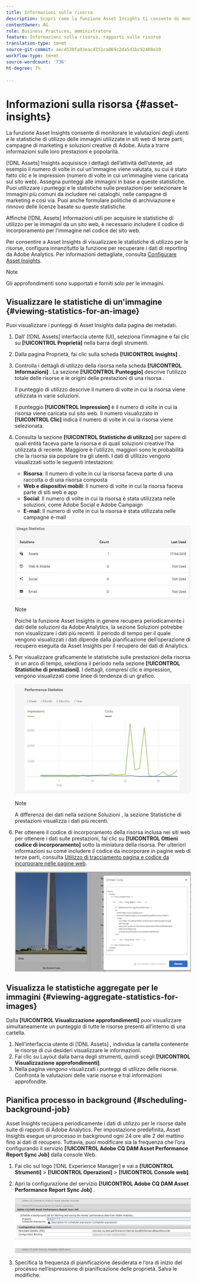 ```yaml
---
title: Informazioni sulla risorsa
description: Scopri come la funzione Asset Insights ti consente di monitorare le valutazioni degli utenti e le statistiche di utilizzo delle immagini utilizzate in siti web di terze parti, campagne di marketing e soluzioni creative di Adobe.
contentOwner: AG
role: Business Practices, amministratore
feature: Informazioni sulla risorsa, rapporti sulle risorse
translation-type: tm+mt
source-git-commit: aec4530fa93eacd151ca069c2da5d1bc92408e10
workflow-type: tm+mt
source-wordcount: '736'
ht-degree: 7%

---
```



# Informazioni sulla risorsa {#asset-insights}

La funzione Asset Insights consente di monitorare le valutazioni degli utenti e le statistiche di utilizzo delle immagini utilizzate in siti web di terze parti, campagne di marketing e soluzioni creative di Adobe. Aiuta a trarre informazioni sulle loro prestazioni e popolarità.

[!DNL Assets] Insights acquisisce i dettagli dell’attività dell’utente, ad esempio il numero di volte in cui un’immagine viene valutata, su cui è stato fatto clic e le impression (numero di volte in cui un’immagine viene caricata sul sito web). Assegna punteggi alle immagini in base a queste statistiche. Puoi utilizzare i punteggi e le statistiche sulle prestazioni per selezionare le immagini più comuni da includere nei cataloghi, nelle campagne di marketing e così via. Puoi anche formulare politiche di archiviazione e rinnovo delle licenze basate su queste statistiche.

Affinché [!DNL Assets] Informazioni utili per acquisire le statistiche di utilizzo per le immagini da un sito web, è necessario includere il codice di incorporamento per l’immagine nel codice del sito web.

Per consentire a Asset Insights di visualizzare le statistiche di utilizzo per le risorse, configura innanzitutto la funzione per recuperare i dati di reporting da Adobe Analytics. Per informazioni dettagliate, consulta [Configurare Asset Insights](/help/assets/configure-asset-insights.md).

>[!NOTE]
>
>Gli approfondimenti sono supportati e forniti solo per le immagini.

## Visualizzare le statistiche di un&#39;immagine {#viewing-statistics-for-an-image}

Puoi visualizzare i punteggi di Asset Insights dalla pagina dei metadati.

1. Dall’ [!DNL Assets] interfaccia utente (UI), seleziona l’immagine e fai clic su **[!UICONTROL Proprietà]** nella barra degli strumenti.
1. Dalla pagina Proprietà, fai clic sulla scheda **[!UICONTROL Insights]** .
1. Controlla i dettagli di utilizzo della risorsa nella scheda **[!UICONTROL Informazioni]** . La sezione **[!UICONTROL Punteggio]** descrive l’utilizzo totale delle risorse e le origini delle prestazioni di una risorsa .

   Il punteggio di utilizzo descrive il numero di volte in cui la risorsa viene utilizzata in varie soluzioni.

   Il punteggio **[!UICONTROL Impression]** è il numero di volte in cui la risorsa viene caricata sul sito web. Il numero visualizzato in **[!UICONTROL Clic]** indica il numero di volte in cui la risorsa viene selezionata.

1. Consulta la sezione **[!UICONTROL Statistiche di utilizzo]** per sapere di quali entità faceva parte la risorsa e di quali soluzioni creative l’ha utilizzata di recente. Maggiore è l’utilizzo, maggiori sono le probabilità che la risorsa sia popolare tra gli utenti. I dati di utilizzo vengono visualizzati sotto le seguenti intestazioni:

   * **Risorsa**: Il numero di volte in cui la risorsa faceva parte di una raccolta o di una risorsa composta
   * **Web e dispositivi mobili**: Il numero di volte in cui la risorsa faceva parte di siti web e app
   * **Social**: Il numero di volte in cui la risorsa è stata utilizzata nelle soluzioni, come Adobe Social e Adobe Campaign
   * **E-mail**: Il numero di volte in cui la risorsa è stata utilizzata nelle campagne e-mail

   ![usage_statistics](assets/usage_statistics.png)

   >[!NOTE]
   >
   >Poiché la funzione Asset Insights in genere recupera periodicamente i dati delle soluzioni da Adobe Analytics, la sezione Soluzioni potrebbe non visualizzare i dati più recenti. Il periodo di tempo per il quale vengono visualizzati i dati dipende dalla pianificazione dell’operazione di recupero eseguita da Asset Insights per il recupero dei dati di Analytics.

1. Per visualizzare graficamente le statistiche sulle prestazioni della risorsa in un arco di tempo, seleziona il periodo nella sezione **[!UICONTROL Statistiche di prestazioni]**. I dettagli, compresi clic e impression, vengono visualizzati come linee di tendenza di un grafico.

   ![chlimage_1-3](assets/chlimage_1-3.jpeg)

   >[!NOTE]
   >
   >A differenza dei dati nella sezione Soluzioni , la sezione Statistiche di prestazioni visualizza i dati più recenti.

1. Per ottenere il codice di incorporamento della risorsa inclusa nei siti web per ottenere i dati sulle prestazioni, fai clic su **[!UICONTROL Ottieni codice di incorporamento]** sotto la miniatura della risorsa. Per ulteriori informazioni su come includere il codice da incorporare in pagine web di terze parti, consulta [Utilizzo di tracciamento pagina e codice da incorporare nelle pagine web](/help/assets/use-page-tracker.md).

   ![chlimage_1-98](assets/chlimage_1-303.png)

## Visualizza le statistiche aggregate per le immagini {#viewing-aggregate-statistics-for-images}

Dalla **[!UICONTROL Visualizzazione approfondimenti]** puoi visualizzare simultaneamente un punteggio di tutte le risorse presenti all’interno di una cartella.

1. Nell’interfaccia utente di [!DNL Assets] , individua la cartella contenente le risorse di cui desideri visualizzare le informazioni.
1. Fai clic su Layout dalla barra degli strumenti, quindi scegli **[!UICONTROL Visualizzazione approfondimenti]**.
1. Nella pagina vengono visualizzati i punteggi di utilizzo delle risorse. Confronta le valutazioni delle varie risorse e trai informazioni approfondite.

## Pianifica processo in background {#scheduling-background-job}

Asset Insights recupera periodicamente i dati di utilizzo per le risorse dalle suite di rapporti di Adobe Analytics. Per impostazione predefinita, Asset Insights esegue un processo in background ogni 24 ore alle 2 del mattino fino ai dati di recupero. Tuttavia, puoi modificare sia la frequenza che l’ora configurando il servizio **[!UICONTROL Adobe CQ DAM Asset Performance Report Sync Job]** dalla console Web.

1. Fai clic sul logo [!DNL Experience Manager] e vai a **[!UICONTROL Strumenti]** > **[!UICONTROL Operazioni]** > **[!UICONTROL Console web]**.
1. Apri la configurazione del servizio **[!UICONTROL Adobe CQ DAM Asset Performance Report Sync Job]** .

   ![chlimage_1-99](assets/chlimage_1-304.png)

1. Specifica la frequenza di pianificazione desiderata e l’ora di inizio del processo nell’espressione di pianificazione delle proprietà. Salva le modifiche.
